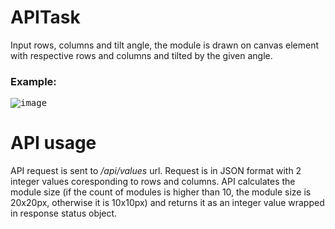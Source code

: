 # APITask
Input rows, columns and tilt angle, the module is drawn on canvas element with respective rows and columns and tilted by the given angle.

### Example:
<kbd>![image](https://user-images.githubusercontent.com/47258444/60266785-13e3aa00-98e9-11e9-9254-9ccbc05f2bc3.png)</kbd>

# API usage

API request is sent to <i>/api/values</i> url.
Request is in JSON format with 2 integer values coresponding to rows and columns.
API calculates the module size (if the count of modules is higher than 10, the module size is 20x20px, otherwise it is 10x10px) and returns it as an integer value wrapped in response status object.
